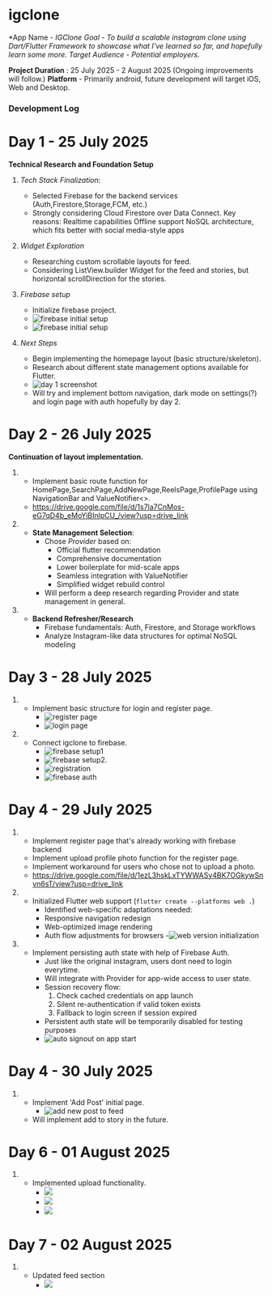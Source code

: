 # igclone

*App Name - *IGClone*
*Goal - To build a scalable instagram clone using Dart/Flutter Framework to showcase what I've learned so far, and hopefully learn some more.*
*Target Audience - Potential employers.*

**Project Duration** : 25 July 2025 - 2 August 2025 (Ongoing improvements will follow.)
**Platform** - Primarily android, future development will target iOS, Web and Desktop.

### Development Log ###

# Day 1 - 25 July 2025

**Technical Research and Foundation Setup**
1. *Tech Stack Finalization*:
    - Selected Firebase for the backend services (Auth,Firestore,Storage,FCM, etc.)
    - Strongly considering Cloud Firestore over Data Connect.
        Key reasons:
            Realtime capabilities
            Offline support
            NoSQL architecture, which fits better with social media-style apps

2. *Widget Exploration*
    - Researching custom scrollable layouts for feed.
    - Considering ListView.builder Widget for the feed and stories, but horizontal scrollDirection for the stories.

3.  *Firebase setup*
    - Initialize firebase project.
    - ![](assets/screenshots/firebaseproject.png "firebase initial setup")
    - ![](assets/screenshots/firebaseproject2.png "firebase initial setup")

4. *Next Steps*
   - Begin implementing the homepage layout (basic structure/skeleton).
   - Research about different state management options available for Flutter.
   - ![](assets/screenshots/day1screenshot1.png "day 1 screenshot")
   - Will try and implement bottom navigation, dark mode on settings(?) and login page with auth hopefully  by day 2.

# Day 2 - 26 July 2025

**Continuation of layout implementation.**

1. - Implement basic route function for HomePage,SearchPage,AddNewPage,ReelsPage,ProfilePage using NavigationBar and ValueNotifier<>.
   - https://drive.google.com/file/d/1s7la7CnMos-eG7qD4b_eMoYiBInlpCU_/view?usp=drive_link
   

2. - **State Management Selection**:
        - Chose *Provider* based on:
            - Official flutter recommendation
            - Comprehensive documentation
            - Lower boilerplate for mid-scale apps
            - Seamless integration with ValueNotifier
            - Simplified widget rebuild control
        - Will perform a deep research regarding Provider and state management in general.

3.  - **Backend Refresher/Research**
        - Firebase fundamentals: Auth, Firestore, and Storage workflows
        - Analyze Instagram-like data structures for optimal NoSQL modeling


# Day 3 - 28 July 2025

1.  - Implement basic structure for login and register page.
        - ![](assets/screenshots/registerpage.png "register page")
        - ![](assets/screenshots/loginpage.png "login page")
2.  - Connect igclone to firebase.
        - ![](assets/screenshots/day3screenshot1.png "firebase setup1")
        - ![](assets/screenshots/firebasesetup.png "firebase setup2.")
        - ![](assets/screenshots/testregistration.png "registration")
        - ![](assets/screenshots/testauth.png "firebase auth")

# Day 4 - 29 July 2025

1.  - Implement register page that's already working with firebase backend
    - Implement upload profile photo function for the register page.
    - Implement workaround for users who chose not to upload a photo.
    - https://drive.google.com/file/d/1ezL3hskLxTYWWASy4BK7OGkywSnvn6sT/view?usp=drive_link

2.  - Initialized Flutter web support (`flutter create --platforms web .`)
        - Identified web-specific adaptations needed:
        - Responsive navigation redesign
        - Web-optimized image rendering
        - Auth flow adjustments for browsers
        -![](assets/screenshots/day4webversion.png "web version initialization")

3.  - Implement persisting auth state with help of Firebase Auth.
        - Just like the original instagram, users dont need to login everytime.
        - Will integrate with Provider for app-wide access to user state.
        - Session recovery flow:
            1. Check cached credentials on app launch
            2. Silent re-authentication if valid token exists
            3. Fallback to login screen if session expired
        - Persistent auth state will be temporarily disabled for testing purposes
        - ![](assets/screenshots/code.png "auto signout on app start")

# Day 4 - 30 July 2025

1.  - Implement 'Add Post' initial page.
        - ![](assets/screenshots/day5samplepost.png "add new post to feed")
    - Will implement add to story in the future.

# Day 6 - 01 August 2025

1. - Implemented upload functionality.
        - ![](assets/screenshots/Screenshot_1754061477.png)
        - ![](assets/screenshots/day6%20(1).png)
        - ![](assets/screenshots/day6%20(2).png)

# Day 7 - 02 August 2025

1. - Updated feed section
        - ![](assets/screenshots/day7.png)